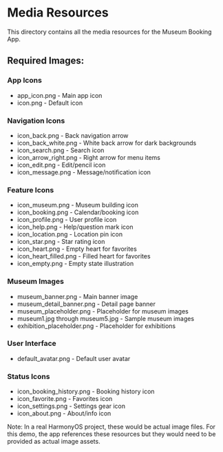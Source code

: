 # Media Resources

This directory contains all the media resources for the Museum Booking App.

## Required Images:

### App Icons
- app_icon.png - Main app icon
- icon.png - Default icon

### Navigation Icons
- icon_back.png - Back navigation arrow
- icon_back_white.png - White back arrow for dark backgrounds
- icon_search.png - Search icon
- icon_arrow_right.png - Right arrow for menu items
- icon_edit.png - Edit/pencil icon
- icon_message.png - Message/notification icon

### Feature Icons
- icon_museum.png - Museum building icon
- icon_booking.png - Calendar/booking icon
- icon_profile.png - User profile icon
- icon_help.png - Help/question mark icon
- icon_location.png - Location pin icon
- icon_star.png - Star rating icon
- icon_heart.png - Empty heart for favorites
- icon_heart_filled.png - Filled heart for favorites
- icon_empty.png - Empty state illustration

### Museum Images
- museum_banner.png - Main banner image
- museum_detail_banner.png - Detail page banner
- museum_placeholder.png - Placeholder for museum images
- museum1.jpg through museum5.jpg - Sample museum images
- exhibition_placeholder.png - Placeholder for exhibitions

### User Interface
- default_avatar.png - Default user avatar

### Status Icons
- icon_booking_history.png - Booking history icon
- icon_favorite.png - Favorites icon
- icon_settings.png - Settings gear icon
- icon_about.png - About/info icon

Note: In a real HarmonyOS project, these would be actual image files. For this demo, the app references these resources but they would need to be provided as actual image assets.